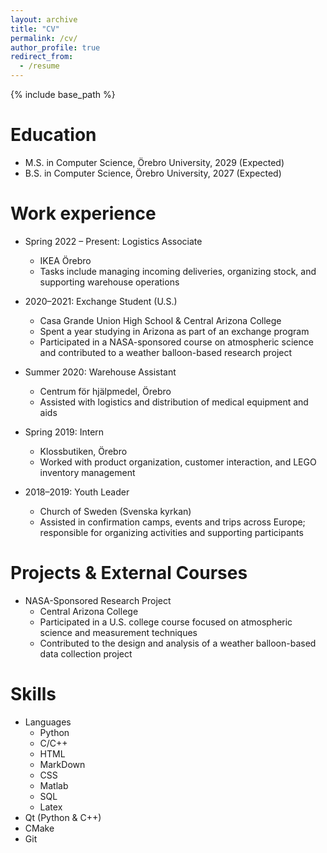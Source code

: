 ```yaml
---
layout: archive
title: "CV"
permalink: /cv/
author_profile: true
redirect_from:
  - /resume
---
```


{% include base_path %}

Education
======
* M.S. in Computer Science, Örebro University, 2029 (Expected)
* B.S. in Computer Science, Örebro University, 2027 (Expected)

Work experience
======
* Spring 2022 – Present: Logistics Associate
  * IKEA Örebro
  * Tasks include managing incoming deliveries, organizing stock, and supporting warehouse operations

* 2020–2021: Exchange Student (U.S.)  
  * Casa Grande Union High School & Central Arizona College  
  * Spent a year studying in Arizona as part of an exchange program  
  * Participated in a NASA-sponsored course on atmospheric science and contributed to a weather balloon-based research project

* Summer 2020: Warehouse Assistant  
  * Centrum för hjälpmedel, Örebro  
  * Assisted with logistics and distribution of medical equipment and aids

* Spring 2019: Intern  
  * Klossbutiken, Örebro  
  * Worked with product organization, customer interaction, and LEGO inventory management
 
* 2018–2019: Youth Leader  
  * Church of Sweden (Svenska kyrkan)  
  * Assisted in confirmation camps, events and trips across Europe; responsible for organizing activities and supporting participants

 Projects & External Courses
======
* NASA-Sponsored Research Project  
  * Central Arizona College  
  * Participated in a U.S. college course focused on atmospheric science and measurement techniques  
  * Contributed to the design and analysis of a weather balloon-based data collection project
  
Skills
======
* Languages
  * Python
  * C/C++
  * HTML
  * MarkDown
  * CSS
  * Matlab
  * SQL
  * Latex
* Qt (Python & C++)
* CMake
* Git

